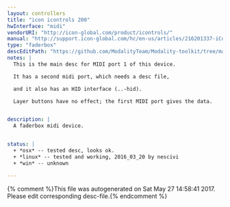 ```yaml
---
layout: controllers
title: "icon icontrols 200"
hwInterface: "midi"
vendorURI: "http://icon-global.com/product/icontrols/"
manual: "http://support.icon-global.com/hc/en-us/articles/216201337-iControls"
type: "faderbox"
descEditPath: "https://github.com/ModalityTeam/Modality-toolkit/tree/master/Modality/MKtlDescriptions//icontrols/icon-icontrols-200.desc.scd"
notes: |
  This is the main desc for MIDI port 1 of this device.

  It has a second midi port, which needs a desc file,

  and it also has an HID interface (..-hid).

  Layer buttons have no effect; the first MIDI port gives the data.


description: |
  A faderbox midi device.


status: |
  + *osx* -- tested desc, looks ok.
  + *linux* -- tested and working, 2016_03_20 by nescivi
  + *win* -- unknown

---
```

{% comment %}This file was autogenerated on Sat May 27 14:58:41 2017. Please edit corresponding desc-file.{% endcomment %}